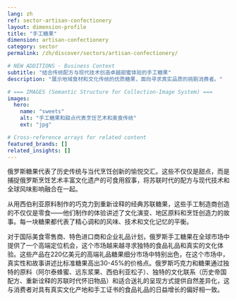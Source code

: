 ```yaml
---
lang: zh
ref: sector-artisan-confectionery
layout: dimension-profile
title: "手工糖果"
dimension: artisan-confectionery
category: sector
permalink: /zh/discover/sectors/artisan-confectionery/

# NEW ADDITIONS - Business Context
subtitle: "结合传统配方与现代技术创造卓越甜蜜体验的手工糖果"
description: "展示地域食材和文化传统的优质糖果，面向寻求真实品质的挑剔消费者。"

# === IMAGES (Semantic Structure for Collection-Image System) ===
images:
  hero:
    name: "sweets"
    alt: "手工糖果和甜点代表烹饪艺术和美食传统"
    ext: "jpg"

# Cross-reference arrays for related content
featured_brands: []
related_insights: []
---
```


俄罗斯糖果代表了历史传统与当代烹饪创新的愉悦交汇。这些不仅仅是甜点，而是捕捉俄罗斯烹饪艺术丰富文化遗产的可食用叙事，将苏联时代的配方与现代技术和全球风味影响融合在一起。

从用西伯利亚原料制作的巧克力到重新诠释的经典苏联糖果，这些手工制造商创造的不仅仅是零食——他们制作的体验讲述了文化演变、地区原料和烹饪创造力的故事。每一块糖果都代表了精心调和的风味、技术和文化记忆的平衡。

对于国际美食零售商、特色进口商和企业礼品计划，俄罗斯手工糖果在全球市场中提供了一个高端定位机会，这个市场越来越寻求独特的食品礼品和真实的文化体验。这些产品在220亿美元的高端礼品糖果细分市场中特别出色，在这个市场中，真实性和故事讲述比标准糖果高出30-45%的价格点。俄罗斯巧克力和糖果通过独特的原料（阿尔泰蜂蜜、远东浆果、西伯利亚松子）、独特的文化联系（历史帝国配方、重新诠释的苏联时代怀旧物品）和适合送礼的呈现方式提供自然差异化，这与消费者对具有真实文化产地和手工证书的食品礼品的日益增长的偏好相一致。
